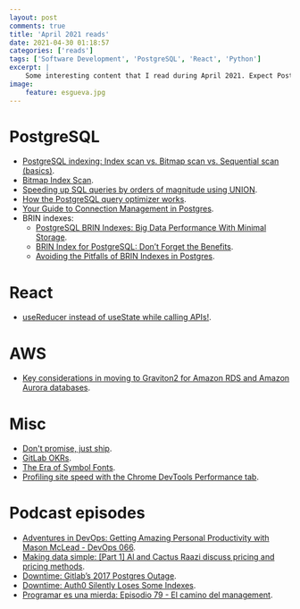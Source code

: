 ```yaml
---
layout: post
comments: true
title: 'April 2021 reads'
date: 2021-04-30 01:18:57
categories: ['reads']
tags: ['Software Development', 'PostgreSQL', 'React', 'Python']
excerpt: |
    Some interesting content that I read during April 2021. Expect PostgreSQL, React, AWS... In addition, I've begun listening to podcasts, you'll find some of those as well.
image:
    feature: esgueva.jpg
---
```


# PostgreSQL

- [PostgreSQL indexing: Index scan vs. Bitmap scan vs. Sequential scan (basics)](https://www.cybertec-postgresql.com/en/postgresql-indexing-index-scan-vs-bitmap-scan-vs-sequential-scan-basics/).
- [Bitmap Index Scan](https://bitnine.net/blog-useful-information/bitmap-index-scan/).
- [Speeding up SQL queries by orders of magnitude using UNION](https://www.foxhound.systems/blog/sql-performance-with-union/).
- [How the PostgreSQL query optimizer works](https://www.cybertec-postgresql.com/en/how-the-postgresql-query-optimizer-works/).
- [Your Guide to Connection Management in Postgres](https://blog.crunchydata.com/blog/your-guide-to-connection-management-in-postgres).
- BRIN indexes:
    - [PostgreSQL BRIN Indexes: Big Data Performance With Minimal Storage](https://blog.crunchydata.com/blog/postgresql-brin-indexes-big-data-performance-with-minimal-storage).
    - [BRIN Index for PostgreSQL: Don’t Forget the Benefits](https://www.percona.com/blog/2019/07/16/brin-index-for-postgresql-dont-forget-the-benefits/).
    - [Avoiding the Pitfalls of BRIN Indexes in Postgres](https://blog.crunchydata.com/blog/avoiding-the-pitfalls-of-brin-indexes-in-postgres).

# React

- [useReducer instead of useState while calling APIs!](https://dev.to/ms_yogii/usereducer-instead-of-usestate-while-calling-apis-3e1l).

# AWS

- [Key considerations in moving to Graviton2 for Amazon RDS and Amazon Aurora databases](https://aws.amazon.com/es/blogs/database/key-considerations-in-moving-to-graviton2-for-amazon-rds-and-amazon-aurora-databases/).

# Misc

- [Don't promise, just ship](https://world.hey.com/dhh/don-t-promise-just-ship-1fa077f5).
- [GitLab OKRs](https://about.gitlab.com/company/okrs/).
- [The Era of Symbol Fonts](https://alistapart.com/article/the-era-of-symbol-fonts/).
- [Profiling site speed with the Chrome DevTools Performance tab](https://www.debugbear.com/blog/devtools-performance).

# Podcast episodes

- [Adventures in DevOps: Getting Amazing Personal Productivity with Mason McLead - DevOps 066](https://open.spotify.com/episode/6f65gaHhDNd2UZU8ud4DZI?si=ij1ZpAgbSzGjzm8ELHZ0YQ).
- [Making data simple: [Part 1] Al and Cactus Raazi discuss pricing and pricing methods](https://open.spotify.com/episode/5yvL09NWo4Qz1JAlH81Xdb?si=d0216ceb62944364).
- [Downtime: Gitlab’s 2017 Postgres Outage](https://open.spotify.com/episode/7hUs2IAY9inR3mFEwWhz0D?si=53ddbefb7dac4a38).
- [Downtime: Auth0 Silently Loses Some Indexes](https://open.spotify.com/episode/2GpxEKQnBG5RUDq0L8QLHv?si=be18ef8f605b4cf4).
- [Programar es una mierda: Episodio 79 - El camino del management](https://open.spotify.com/episode/0euaWjpNoHsjS7XMzLE3Bn?si=0afbca8c491a4101).
